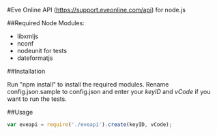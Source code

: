 #Eve Online API (https://support.eveonline.com/api) for node.js

##Required Node Modules:
- libxmljs
- nconf
- nodeunit for tests
- dateformatjs

##Installation

Run "npm install" to install the required modules.
Rename config.json.sample to config.json and enter your *keyID* and *vCode* if
you want to run the tests.

##Usage
```js
var eveapi = require('./eveapi').create(keyID, vCode);
```

